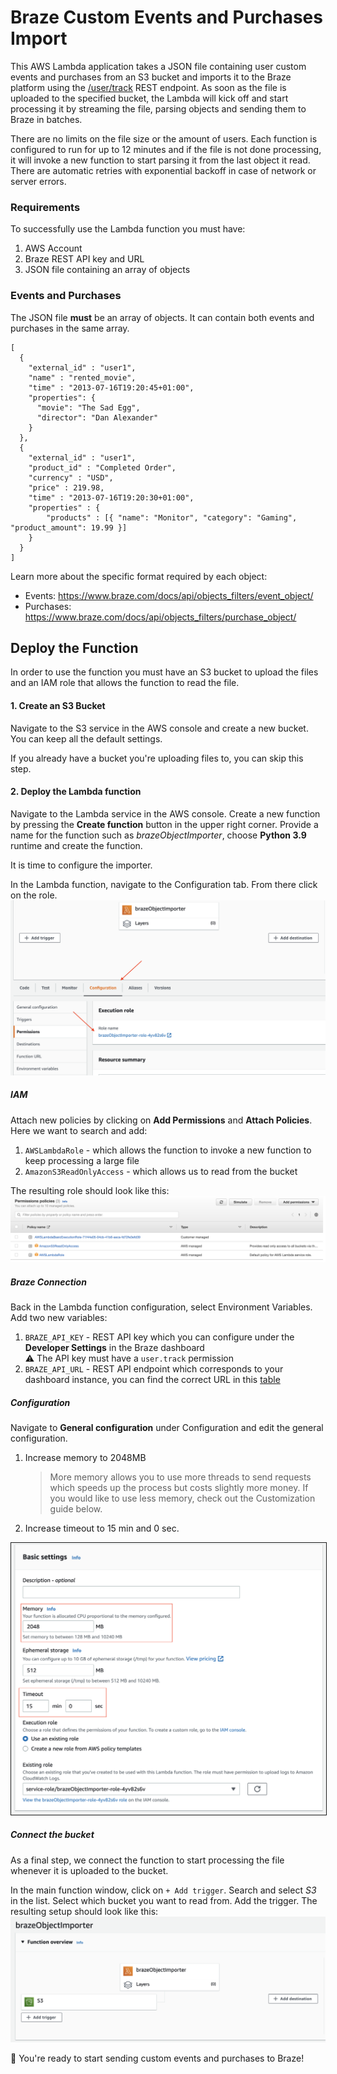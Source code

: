 # Braze Custom Events and Purchases Import

This AWS Lambda application takes a JSON file containing user custom events and purchases from an S3 bucket and imports it to the Braze platform using the [/user/track](https://www.braze.com/docs/api/endpoints/user_data/post_user_track/) REST endpoint. As soon as the file is uploaded to the specified bucket, the Lambda will kick off and start processing it by streaming the file, parsing objects and sending them to Braze in batches.

There are no limits on the file size or the amount of users. Each function is configured to run for up to 12 minutes and if the file is not done processing, it will invoke a new function to start parsing it from the last object it read. There are automatic retries with exponential backoff in case of network or server errors.

### Requirements

To successfully use the Lambda function you must have:

1. AWS Account
2. Braze REST API key and URL
3. JSON file containing an array of objects

### Events and Purchases

The JSON file **must** be an array of objects. It can contain both events and purchases in the same array.

    [
      {
        "external_id" : "user1",
        "name" : "rented_movie",
        "time" : "2013-07-16T19:20:45+01:00",
        "properties": {
          "movie": "The Sad Egg",
          "director": "Dan Alexander"
        }
      },
      {
        "external_id" : "user1",
        "product_id" : "Completed Order",
        "currency" : "USD",
        "price" : 219.98,
        "time" : "2013-07-16T19:20:30+01:00",
        "properties" : {
            "products" : [{ "name": "Monitor", "category": "Gaming", "product_amount": 19.99 }]
        }
      }
    ]

Learn more about the specific format required by each object:

- Events: https://www.braze.com/docs/api/objects_filters/event_object/
- Purchases: https://www.braze.com/docs/api/objects_filters/purchase_object/

## Deploy the Function

In order to use the function you must have an S3 bucket to upload the files and an IAM role that allows the function to read the file.

#### 1. Create an S3 Bucket

Navigate to the S3 service in the AWS console and create a new bucket. You can keep all the default settings.

If you already have a bucket you're uploading files to, you can skip this step.

#### 2. Deploy the Lambda function

Navigate to the Lambda service in the AWS console. Create a new function by pressing the **Create function** button in the upper right corner. Provide a name for the function such as _brazeObjectImporter_, choose **Python 3.9** runtime and create the function.

It is time to configure the importer.

In the Lambda function, navigate to the Configuration tab. From there click on the role.
<kbd><img src="./images/role.png"></kbd>

##### IAM

Attach new policies by clicking on **Add Permissions** and **Attach Policies**. Here we want to search and add:

1. `AWSLambdaRole` - which allows the function to invoke a new function to keep processing a large file
2. `AmazonS3ReadOnlyAccess` - which allows us to read from the bucket

The resulting role should look like this:
<kbd><img src="./images/iam.png"></kbd>

##### Braze Connection

Back in the Lambda function configuration, select Environment Variables. Add two new variables:

1. `BRAZE_API_KEY` - REST API key which you can configure under the **Developer Settings** in the Braze dashboard  
   :warning: The API key must have a `user.track` permission
2. `BRAZE_API_URL` - REST API endpoint which corresponds to your dashboard instance, you can find the correct URL in this [table](https://www.braze.com/docs/api/basics/#api-definitions)

##### Configuration

Navigate to **General configuration** under Configuration and edit the general configuration.

1. Increase memory to 2048MB
   > More memory allows you to use more threads to send requests which speeds up the process but costs slightly more money. If you would like to use less memory, check out the Customization guide below.
2. Increase timeout to 15 min and 0 sec.

<kbd><img src="./images/configuration.png" style="border: 1px solid"></kbd>

##### Connect the bucket

As a final step, we connect the function to start processing the file whenever it is uploaded to the bucket.

In the main function window, click on `+ Add trigger`. Search and select _S3_ in the list. Select which bucket you want to read from. Add the trigger. The resulting setup should look like this:
<kbd><img src="./images/trigger.png"></kbd>

:tada: You're ready to start sending custom events and purchases to Braze!
